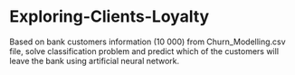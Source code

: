 # Exploring-Clients-Loyalty
Based on bank customers information (10 000) from Churn_Modelling.csv file, solve classification problem and predict which of the customers will leave the bank using artificial neural network.
